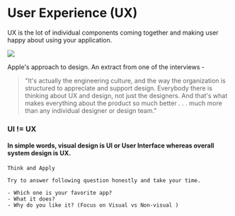 # User Experience (UX)

UX is the lot of individual components coming together and making user happy about using your application. 

 [![](http://img.youtube.com/vi/MnNH6ljejKo/0.jpg)](<a href="http://www.youtube.com/watch?v=MnNH6ljejKo" target="_blank"/>
 "") 


Apple's approach to design. An extract from one of the interviews - 

> "It's actually the engineering culture, and the way the organization is structured to appreciate and support design. Everybody there is thinking about UX and design, not just the designers. And that's what makes everything about the product so much better . . . much more than any individual designer or design team."



### UI != UX

#### In simple words, visual design is UI or User Interface whereas overall system design is UX.



```
Think and Apply

Try to answer following question honestly and take your time.

- Which one is your favorite app?
- What it does?
- Why do you like it? (Focus on Visual vs Non-visual )
```



